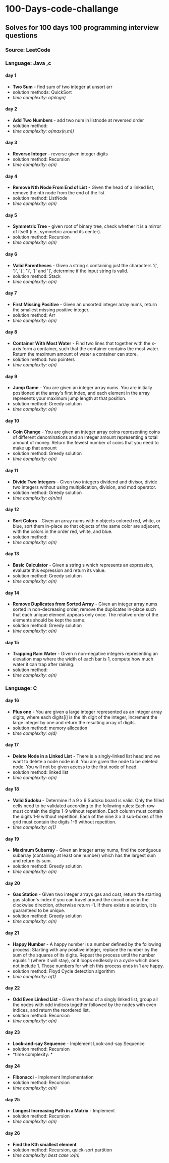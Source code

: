 # 100-Days-code-challange
## Solves for 100 days 100 programming interview questions
### Source: LeetCode
### Language: Java ,c 



#### day 1
- **Two Sum** - find sum of two integer at unsort arr
- solution methods: QuickSort 
- *time complexity:  o(nlogn)*
#### day 2 
- **Add Two Numbers** - add two num in listnode at reversed order 
- solution method:
-  *time complexity:  o(max(n,m))*
#### day 3
- **Reverse Integer** - reverse given integer digits 
- solution method: Recursion
-  *time complexity:  o(n)*
#### day 4
- **Remove Nth Node From End of List** - Given the head of a linked list, remove the nth node from the end of the list
- solution method: ListNode
-  *time complexity:  o(n)*
#### day 5
- **Symmetric Tree** - given root of binary tree, check whether it is a mirror of itself (i.e., symmetric around its center).
- solution method: Recursion
-  *time complexity:  o(n)*
#### day 6
- **Valid Parentheses** - Given a string s containing just the characters '(', ')', '{', '}', '[' and ']', determine if the input string is valid.
- solution method: Stack
-  *time complexity:  o(n)*
#### day 7
- **First Missing Positive** - Given an unsorted integer array nums, return the smallest missing positive integer.
- solution method: Arr
-  *time complexity:  o(n)*
#### day 8
- **Container With Most Water** - Find two lines that together with the x-axis form a container, 
                                  such that the container contains the most water.
                                  Return the maximum amount of water a container can store.
- solution method: two pointers
-  *time complexity:  o(n)*
#### day 9
- **Jump Game** - You are given an integer array nums. You are initially positioned at the array's first index, and each element in the array represents your maximum jump length at that position.
- solution method: Greedy solution
-  *time complexity:  o(n)*
#### day 10
- **Coin Change** - You are given an integer array coins representing coins of different denominations and an integer amount representing a total amount of money.
Return the fewest number of coins that you need to make up that amount
- solution method: Greedy solution
-  *time complexity:  o(n)*
#### day 11
- **Divide Two Integers** - Given two integers dividend and divisor, divide two integers without using multiplication, division, and mod operator.
- solution method: Greedy solution
-  *time complexity:  o(n/m)*
#### day 12
- **Sort Colors** - Given an array nums with n objects colored red, white, or blue, sort them in-place so that objects of the same color are adjacent, with the colors in the order red, white, and blue.
- solution method: 
-  *time complexity:  o(n)*
#### day 13
- **Basic Calculator** - Given a string s which represents an expression, evaluate this expression and return its value. 
- solution method: Greedy solution
-  *time complexity:  o(n)* 
#### day 14
- **Remove Duplicates from Sorted Array** - Given an integer array nums sorted in non-decreasing order, remove the duplicates in-place such that each unique element appears only once. The relative order of the elements should be kept the same.
- solution method: Greedy solution
-  *time complexity:  o(n)* 
#### day 15
- **Trapping Rain Water** - Given n non-negative integers representing an elevation map where the width of each bar is 1, compute how much water it can trap after raining.
- solution method: 
-  *time complexity:  o(n)* 
### Language: C
#### day 16
- **Plus one** - You are given a large integer represented as an integer array digits, where each digits[i] is the ith digit of the integer, Increment the large integer by one and return the resulting array of digits.
- solution method: memory allocation
-  *time complexity:  o(d)*  
#### day 17
- **Delete Node in a Linked List** - There is a singly-linked list head and we want to delete a node node in it.
You are given the node to be deleted node. You will not be given access to the first node of head.
- solution method: linked list
-  *time complexity:  o(n)* 
#### day 18
- **Valid Sudoku** - Determine if a 9 x 9 Sudoku board is valid. Only the filled cells need to be validated according to the following rules:
Each row must contain the digits 1-9 without repetition.
Each column must contain the digits 1-9 without repetition.
Each of the nine 3 x 3 sub-boxes of the grid must contain the digits 1-9 without repetition.
-  *time complexity:  o(1)* 
#### day 19
- **Maximum Subarray** - Given an integer array nums, find the contiguous subarray (containing at least one number) which has the largest sum and return its sum.
- solution method: Greedy solution
-  *time complexity:  o(n)* 
#### day 20
- **Gas Station** - Given two integer arrays gas and cost, return the starting gas station's index if you can travel around the circuit once in the clockwise direction, otherwise return -1. If there exists a solution, it is guaranteed to be unique.
- solution method: Greedy solution
-  *time complexity:  o(n)* 
#### day 21
- **Happy Number** - A happy number is a number defined by the following process:
Starting with any positive integer, replace the number by the sum of the squares of its digits.
Repeat the process until the number equals 1 (where it will stay), or it loops endlessly in a cycle which does not include 1.
Those numbers for which this process ends in 1 are happy.
- solution method: Floyd Cycle detection algorithm
-  *time complexity:  o(1)* 
#### day 22
- **Odd Even Linked List** - Given the head of a singly linked list, group all the nodes with odd indices together followed by the nodes with even indices, and return the reordered list.
- solution method: Recursion
-  *time complexity:  o(n)*
#### day 23
- **Look-and-say Sequence** - Implement Look-and-say Sequence
- solution method: Recursion
-  *time complexity:  *
#### day 24
- **Fibonacci** - Implement Implementation
- solution method: Recursion
-  *time complexity:  o(n)*
#### day 25
- **Longest Increasing Path in a Matrix** - Implement
- solution method: Recursion
-  *time complexity:  o(n)*
#### day 26
- **Find the Kth smallest element** 
- solution method: Recursion, quick-sort partition
-  *time complexity:  best case :o(n)*
